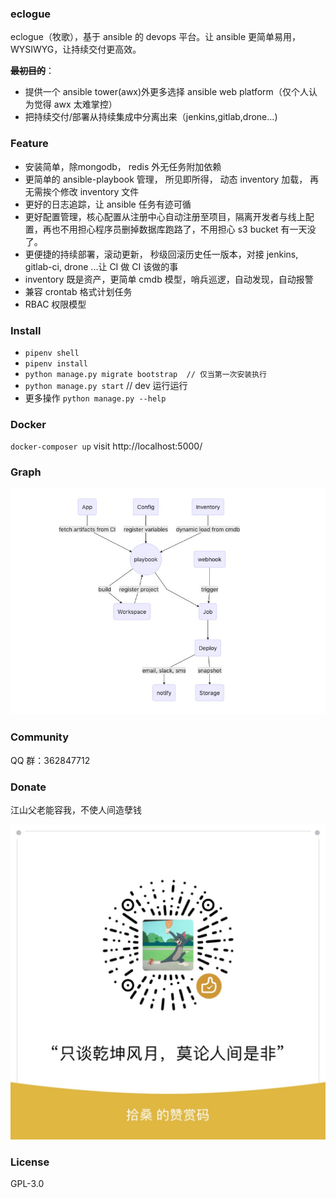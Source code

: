 ### eclogue
eclogue（牧歌），基于 ansible 的 devops 平台。让 ansible 更简单易用，WYSIWYG，让持续交付更高效。

**~~最初目的~~**：
- 提供一个 ansible tower(awx)外更多选择 ansible web platform（仅个人认为觉得 awx 太难掌控）
- 把持续交付/部署从持续集成中分离出来（jenkins,gitlab,drone...)

### Feature
- 安装简单，除mongodb， redis 外无任务附加依赖
- 更简单的 ansible-playbook 管理， 所见即所得， 动态 inventory 加载， 再无需挨个修改 inventory 文件
- 更好的日志追踪，让 ansible 任务有迹可循
- 更好配置管理，核心配置从注册中心自动注册至项目，隔离开发者与线上配置，再也不用担心程序员删掉数据库跑路了，不用担心 s3 bucket 有一天没了。
- 更便捷的持续部署，滚动更新， 秒级回滚历史任一版本，对接 jenkins, gitlab-ci, drone ...让 CI 做 CI 该做的事
- inventory 既是资产，更简单 cmdb 模型，哨兵巡逻，自动发现，自动报警
- 兼容 crontab 格式计划任务
- RBAC 权限模型

### Install
- `pipenv shell`
- `pipenv install`
- `python manage.py migrate bootstrap  // 仅当第一次安装执行`
- `python manage.py start` // dev 运行运行
- 更多操作 `python manage.py --help`

### Docker
`docker-composer up` visit http://localhost:5000/

### Graph

![image](https://raw.githubusercontent.com/eclogue/eclogue/master/images/graph.png)

### Community
QQ 群：362847712

### Donate
江山父老能容我，不使人间造孽钱

![image](https://raw.githubusercontent.com/eclogue/eclogue/master/images/donate.JPG)

### License
GPL-3.0
